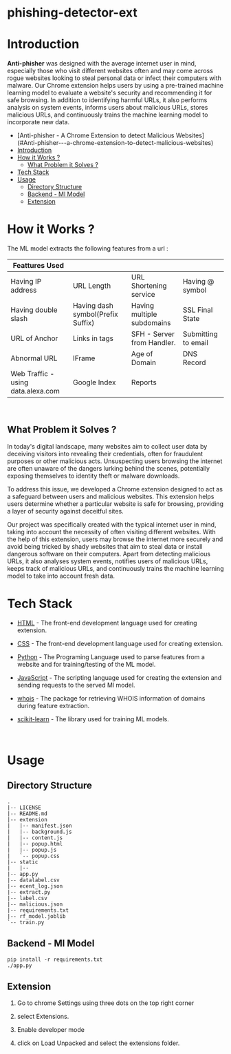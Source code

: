 # phishing-detector-ext

# Introduction

**Anti-phisher**  was designed with the average internet user in mind, especially those who visit different websites often and may come across rogue websites looking to steal personal data or infect their computers with malware. Our Chrome extension helps users by using a pre-trained machine learning model to evaluate a website's security and recommending it for safe browsing. In addition to identifying harmful URLs, it also performs analysis on system events, informs users about malicious URLs, stores malicious URLs, and continuously trains the machine learning model to incorporate new data.

- [Anti-phisher - A Chrome Extension to detect Malicious Websites]
(#Anti-phisher---a-chrome-extension-to-detect-malicious-websites)
- [Introduction](#introduction)
- [How it Works ?](#how-it-works-)
  - [What Problem it Solves ?](#what-problem-it-solves-)
- [Tech Stack](#tech-stack)
- [Usage](#usage)
  - [Directory Structure](#directory-structure)
  - [Backend - Ml Model](#backend---ml-model)
  - [Extension](#extension)

# How it Works ?



The ML model extracts the following features from a url :


  
| Feattures     Used                  |                                   |                            |                     |
| ----------------------------------- | --------------------------------- | -------------------------- | ------------------- |
| Having IP address                   | URL Length                        | URL Shortening service     | Having @ symbol     |
| Having double slash                 | Having dash symbol(Prefix Suffix) | Having multiple subdomains | SSL Final State     |  | Domain Registration Length | Favicon | HTTP or HTTPS token in domain name | Request URL |
| URL of Anchor                       | Links in tags                     | SFH - Server from Handler. | Submitting to email |
| Abnormal URL                        | IFrame                            | Age of Domain              | DNS Record          |
| Web Traffic -  using data.alexa.com | Google Index                      |                            Reports |
 
  

<br/>

## What Problem it Solves ?

In today's digital landscape, many websites aim to collect user data by deceiving visitors into revealing their credentials, often for fraudulent purposes or other malicious acts. Unsuspecting users browsing the internet are often unaware of the dangers lurking behind the scenes, potentially exposing themselves to identity theft or malware downloads.

To address this issue, we developed a Chrome extension designed to act as a safeguard between users and malicious websites. This extension helps users determine whether a particular website is safe for browsing, providing a layer of security against deceitful sites. 

Our project was specifically created with the typical internet user in mind, taking into account the necessity of often visiting different websites. With the help of this extension, users may browse the internet more securely and avoid being tricked by shady websites that aim to steal data or install dangerous software on their computers. Apart from detecting malicious URLs, it also analyses system events, notifies users of malicious URLs, keeps track of malicious URLs, and continuously trains the machine learning model to take into account fresh data.

# Tech Stack

- [HTML](https://www.w3schools.com/html/) - The front-end development language used for creating extension.

- [CSS](https://www.w3schools.com/css/) - The  front-end development language used for creating extension.

- [Python](https://www.python.org/) - The Programing Language used to parse features from a website and for training/testing of the ML model.
- [JavaScript](https://www.javascript.com/) - The scripting language used for creating the extension and sending  requests to the served Ml model.

- [whois](https://pypi.org/project/whois/) - The package for retrieving WHOIS information of domains during feature extraction.
- [scikit-learn](https://scikit-learn.org/stable/) -
  The library used for training ML models.
<br/>

# Usage

## Directory Structure

```
.
|-- LICENSE
|-- README.md
|-- extension
|   |-- manifest.json
|   |-- background.js
|   |-- content.js
|   |-- popup.html
|   |-- popup.js
|   `-- popup.css
|-- static
|   |-- 
|-- app.py
|-- datalabel.csv
|-- ecent_log.json
|-- extract.py
|-- label.csv
|-- malicious.json
|-- requirements.txt
|-- rf_model.joblib
`-- train.py
```

## Backend - Ml Model

   ```
   pip install -r requirements.txt 
   ./app.py
   ```

## Extension

1. Go to chrome Settings using three dots on the top right corner

2. select Extensions.
3. Enable developer mode
4. click on Load Unpacked and select the extensions folder.
</br>
